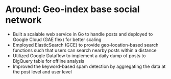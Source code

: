 # Around: Geo-index base social network

* Built a scalable web service in Go to handle posts and deployed to Google Cloud (GAE flex) for better scaling 
* Employed ElasticSearch (GCE) to provide geo-location-based search functions such that users can search nearby posts within a distance 
* Utilized Google Dataflow to implement a daily dump of posts to BigQuery table for offline analysis 
* Improved the keyword-based spam detection by aggregating the data at the post level and user level  
